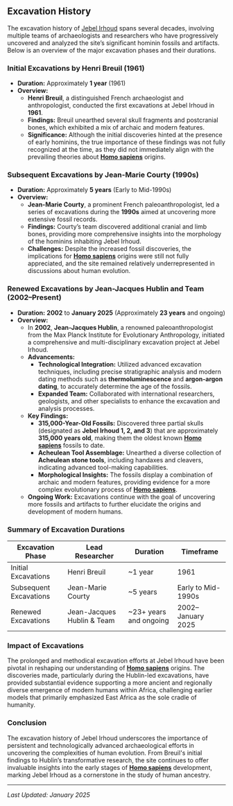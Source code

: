 ## Excavation History

The excavation history of [Jebel Irhoud](/literary_products/joes_notes/JEBEL_IRHDOUD.md) spans several decades, involving multiple teams of archaeologists and researchers who have progressively uncovered and analyzed the site’s significant hominin fossils and artifacts. Below is an overview of the major excavation phases and their durations.

### **Initial Excavations by Henri Breuil (1961)**

- **Duration:** Approximately **1 year** (1961)
- **Overview:**
  - **Henri Breuil**, a distinguished French archaeologist and anthropologist, conducted the first excavations at Jebel Irhoud in **1961**.
  - **Findings:** Breuil unearthed several skull fragments and postcranial bones, which exhibited a mix of archaic and modern features.
  - **Significance:** Although the initial discoveries hinted at the presence of early hominins, the true importance of these findings was not fully recognized at the time, as they did not immediately align with the prevailing theories about **[Homo sapiens](/literary_products/joes_notes/HOMO_SAPIENS.md)** origins.

### **Subsequent Excavations by Jean-Marie Courty (1990s)**

- **Duration:** Approximately **5 years** (Early to Mid-1990s)
- **Overview:**
  - **Jean-Marie Courty**, a prominent French paleoanthropologist, led a series of excavations during the **1990s** aimed at uncovering more extensive fossil records.
  - **Findings:** Courty’s team discovered additional cranial and limb bones, providing more comprehensive insights into the morphology of the hominins inhabiting Jebel Irhoud.
  - **Challenges:** Despite the increased fossil discoveries, the implications for **[Homo sapiens](/literary_products/joes_notes/HOMO_SAPIENS.md)** origins were still not fully appreciated, and the site remained relatively underrepresented in discussions about human evolution.

### **Renewed Excavations by Jean-Jacques Hublin and Team (2002–Present)**

- **Duration:** **2002** to **January 2025** (Approximately **23 years** and ongoing)
- **Overview:**
  - In **2002**, **Jean-Jacques Hublin**, a renowned paleoanthropologist from the Max Planck Institute for Evolutionary Anthropology, initiated a comprehensive and multi-disciplinary excavation project at Jebel Irhoud.
  - **Advancements:**
    - **Technological Integration:** Utilized advanced excavation techniques, including precise stratigraphic analysis and modern dating methods such as **thermoluminescence** and **argon-argon dating**, to accurately determine the age of the fossils.
    - **Expanded Team:** Collaborated with international researchers, geologists, and other specialists to enhance the excavation and analysis processes.
  - **Key Findings:**
    - **315,000-Year-Old Fossils:** Discovered three partial skulls (designated as **Jebel Irhoud 1, 2, and 3**) that are approximately **315,000 years old**, making them the oldest known **[Homo sapiens](/literary_products/joes_notes/HOMO_SAPIENS.md)** fossils to date.
    - **Acheulean Tool Assemblage:** Unearthed a diverse collection of **Acheulean stone tools**, including handaxes and cleavers, indicating advanced tool-making capabilities.
    - **Morphological Insights:** The fossils display a combination of archaic and modern features, providing evidence for a more complex evolutionary process of **[Homo sapiens](/literary_products/joes_notes/HOMO_SAPIENS.md)**.
  - **Ongoing Work:** Excavations continue with the goal of uncovering more fossils and artifacts to further elucidate the origins and development of modern humans.

### **Summary of Excavation Durations**

| **Excavation Phase**                       | **Lead Researcher**         | **Duration**            | **Timeframe**          |
|--------------------------------------------|------------------------------|-------------------------|------------------------|
| Initial Excavations                        | Henri Breuil                 | ~1 year                 | 1961                   |
| Subsequent Excavations                     | Jean-Marie Courty            | ~5 years                | Early to Mid-1990s     |
| Renewed Excavations                        | Jean-Jacques Hublin & Team   | ~23+ years and ongoing  | 2002–January 2025      |

### **Impact of Excavations**

The prolonged and methodical excavation efforts at Jebel Irhoud have been pivotal in reshaping our understanding of **[Homo sapiens](/literary_products/joes_notes/HOMO_SAPIENS.md)** origins. The discoveries made, particularly during the Hublin-led excavations, have provided substantial evidence supporting a more ancient and regionally diverse emergence of modern humans within Africa, challenging earlier models that primarily emphasized East Africa as the sole cradle of humanity.

### **Conclusion**

The excavation history of Jebel Irhoud underscores the importance of persistent and technologically advanced archaeological efforts in uncovering the complexities of human evolution. From Breuil's initial findings to Hublin’s transformative research, the site continues to offer invaluable insights into the early stages of **[Homo sapiens](/literary_products/joes_notes/HOMO_SAPIENS.md)** development, marking Jebel Irhoud as a cornerstone in the study of human ancestry.

---
*Last Updated: January 2025*
